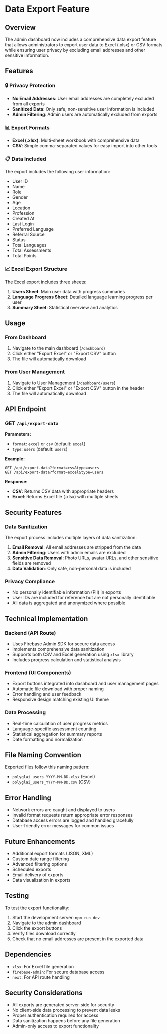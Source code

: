 # Data Export Feature

## Overview
The admin dashboard now includes a comprehensive data export feature that allows administrators to export user data to Excel (.xlsx) or CSV formats while ensuring user privacy by excluding email addresses and other sensitive information.

## Features

### 🔒 Privacy Protection
- **No Email Addresses**: User email addresses are completely excluded from all exports
- **Sanitized Data**: Only safe, non-sensitive user information is included
- **Admin Filtering**: Admin users are automatically excluded from exports

### 📊 Export Formats
- **Excel (.xlsx)**: Multi-sheet workbook with comprehensive data
- **CSV**: Simple comma-separated values for easy import into other tools

### 📋 Data Included
The export includes the following user information:
- User ID
- Name
- Role
- Gender
- Age
- Location
- Profession
- Created At
- Last Login
- Preferred Language
- Referral Source
- Status
- Total Languages
- Total Assessments
- Total Points

### 📈 Excel Export Structure
The Excel export includes three sheets:

1. **Users Sheet**: Main user data with progress summaries
2. **Language Progress Sheet**: Detailed language learning progress per user
3. **Summary Sheet**: Statistical overview and analytics

## Usage

### From Dashboard
1. Navigate to the main dashboard (`/dashboard`)
2. Click either "Export Excel" or "Export CSV" button
3. The file will automatically download

### From User Management
1. Navigate to User Management (`/dashboard/users`)
2. Click either "Export Excel" or "Export CSV" button in the header
3. The file will automatically download

## API Endpoint

### GET `/api/export-data`

**Parameters:**
- `format`: `excel` or `csv` (default: `excel`)
- `type`: `users` (default: `users`)

**Example:**
```
GET /api/export-data?format=csv&type=users
GET /api/export-data?format=excel&type=users
```

**Response:**
- **CSV**: Returns CSV data with appropriate headers
- **Excel**: Returns Excel file (.xlsx) with multiple sheets

## Security Features

### Data Sanitization
The export process includes multiple layers of data sanitization:

1. **Email Removal**: All email addresses are stripped from the data
2. **Admin Filtering**: Users with admin emails are excluded
3. **Sensitive Data Removal**: Photo URLs, avatar URLs, and other sensitive fields are removed
4. **Data Validation**: Only safe, non-personal data is included

### Privacy Compliance
- No personally identifiable information (PII) in exports
- User IDs are included for reference but are not personally identifiable
- All data is aggregated and anonymized where possible

## Technical Implementation

### Backend (API Route)
- Uses Firebase Admin SDK for secure data access
- Implements comprehensive data sanitization
- Supports both CSV and Excel generation using `xlsx` library
- Includes progress calculation and statistical analysis

### Frontend (UI Components)
- Export buttons integrated into dashboard and user management pages
- Automatic file download with proper naming
- Error handling and user feedback
- Responsive design matching existing UI theme

### Data Processing
- Real-time calculation of user progress metrics
- Language-specific assessment counting
- Statistical aggregation for summary reports
- Date formatting and normalization

## File Naming Convention
Exported files follow this naming pattern:
- `polyglai_users_YYYY-MM-DD.xlsx` (Excel)
- `polyglai_users_YYYY-MM-DD.csv` (CSV)

## Error Handling
- Network errors are caught and displayed to users
- Invalid format requests return appropriate error responses
- Database access errors are logged and handled gracefully
- User-friendly error messages for common issues

## Future Enhancements
- Additional export formats (JSON, XML)
- Custom date range filtering
- Advanced filtering options
- Scheduled exports
- Email delivery of exports
- Data visualization in exports

## Testing
To test the export functionality:

1. Start the development server: `npm run dev`
2. Navigate to the admin dashboard
3. Click the export buttons
4. Verify files download correctly
5. Check that no email addresses are present in the exported data

## Dependencies
- `xlsx`: For Excel file generation
- `firebase-admin`: For secure database access
- `next`: For API route handling

## Security Considerations
- All exports are generated server-side for security
- No client-side data processing to prevent data leaks
- Proper authentication required for access
- Data sanitization happens before any file generation
- Admin-only access to export functionality

